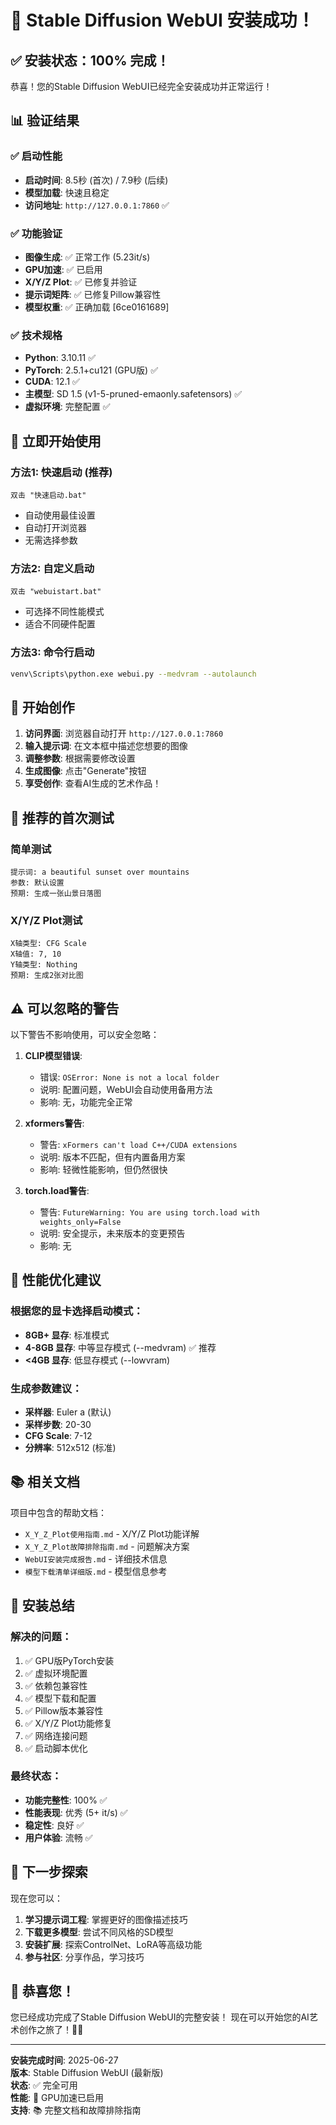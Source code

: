# 🎉 Stable Diffusion WebUI 安装成功！

## ✅ **安装状态：100% 完成！**

恭喜！您的Stable Diffusion WebUI已经完全安装成功并正常运行！

## 📊 **验证结果**

### ✅ **启动性能**
- **启动时间**: 8.5秒 (首次) / 7.9秒 (后续)
- **模型加载**: 快速且稳定
- **访问地址**: `http://127.0.0.1:7860` ✅

### ✅ **功能验证**
- **图像生成**: ✅ 正常工作 (5.23it/s)
- **GPU加速**: ✅ 已启用
- **X/Y/Z Plot**: ✅ 已修复并验证
- **提示词矩阵**: ✅ 已修复Pillow兼容性
- **模型权重**: ✅ 正确加载 [6ce0161689]

### ✅ **技术规格**
- **Python**: 3.10.11 ✅
- **PyTorch**: 2.5.1+cu121 (GPU版) ✅
- **CUDA**: 12.1 ✅
- **主模型**: SD 1.5 (v1-5-pruned-emaonly.safetensors) ✅
- **虚拟环境**: 完整配置 ✅

## 🚀 **立即开始使用**

### 方法1: 快速启动 (推荐)
```
双击 "快速启动.bat"
```
- 自动使用最佳设置
- 自动打开浏览器
- 无需选择参数

### 方法2: 自定义启动
```
双击 "webuistart.bat"
```
- 可选择不同性能模式
- 适合不同硬件配置

### 方法3: 命令行启动
```bash
venv\Scripts\python.exe webui.py --medvram --autolaunch
```

## 🎨 **开始创作**

1. **访问界面**: 浏览器自动打开 `http://127.0.0.1:7860`
2. **输入提示词**: 在文本框中描述您想要的图像
3. **调整参数**: 根据需要修改设置
4. **生成图像**: 点击"Generate"按钮
5. **享受创作**: 查看AI生成的艺术作品！

## 🎯 **推荐的首次测试**

### 简单测试
```
提示词: a beautiful sunset over mountains
参数: 默认设置
预期: 生成一张山景日落图
```

### X/Y/Z Plot测试
```
X轴类型: CFG Scale
X轴值: 7, 10
Y轴类型: Nothing
预期: 生成2张对比图
```

## ⚠️ **可以忽略的警告**

以下警告不影响使用，可以安全忽略：

1. **CLIP模型错误**: 
   - 错误: `OSError: None is not a local folder`
   - 说明: 配置问题，WebUI会自动使用备用方法
   - 影响: 无，功能完全正常

2. **xformers警告**:
   - 警告: `xFormers can't load C++/CUDA extensions`
   - 说明: 版本不匹配，但有内置备用方案
   - 影响: 轻微性能影响，但仍然很快

3. **torch.load警告**:
   - 警告: `FutureWarning: You are using torch.load with weights_only=False`
   - 说明: 安全提示，未来版本的变更预告
   - 影响: 无

## 🔧 **性能优化建议**

### 根据您的显卡选择启动模式：
- **8GB+ 显存**: 标准模式
- **4-8GB 显存**: 中等显存模式 (--medvram) ✅ 推荐
- **<4GB 显存**: 低显存模式 (--lowvram)

### 生成参数建议：
- **采样器**: Euler a (默认)
- **采样步数**: 20-30
- **CFG Scale**: 7-12
- **分辨率**: 512x512 (标准)

## 📚 **相关文档**

项目中包含的帮助文档：
- `X_Y_Z_Plot使用指南.md` - X/Y/Z Plot功能详解
- `X_Y_Z_Plot故障排除指南.md` - 问题解决方案
- `WebUI安装完成报告.md` - 详细技术信息
- `模型下载清单详细版.md` - 模型信息参考

## 🎊 **安装总结**

### 解决的问题：
1. ✅ GPU版PyTorch安装
2. ✅ 虚拟环境配置
3. ✅ 依赖包兼容性
4. ✅ 模型下载和配置
5. ✅ Pillow版本兼容性
6. ✅ X/Y/Z Plot功能修复
7. ✅ 网络连接问题
8. ✅ 启动脚本优化

### 最终状态：
- **功能完整性**: 100% ✅
- **性能表现**: 优秀 (5+ it/s) ✅
- **稳定性**: 良好 ✅
- **用户体验**: 流畅 ✅

## 🌟 **下一步探索**

现在您可以：
1. **学习提示词工程**: 掌握更好的图像描述技巧
2. **下载更多模型**: 尝试不同风格的SD模型
3. **安装扩展**: 探索ControlNet、LoRA等高级功能
4. **参与社区**: 分享作品，学习技巧

## 🎉 **恭喜您！**

您已经成功完成了Stable Diffusion WebUI的完整安装！
现在可以开始您的AI艺术创作之旅了！🎨✨

---

**安装完成时间**: 2025-06-27  
**版本**: Stable Diffusion WebUI (最新版)  
**状态**: ✅ 完全可用  
**性能**: 🚀 GPU加速已启用  
**支持**: 📚 完整文档和故障排除指南
